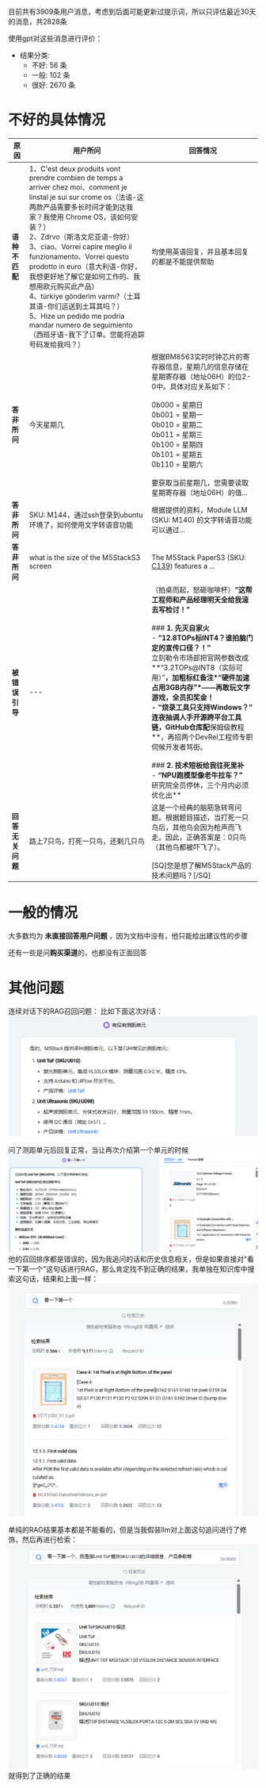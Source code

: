 目前共有3909条用户消息，考虑到后面可能更新过提示词，所以只评估最近30天的消息，共2828条

使用gpt对这些消息进行评价：
- 结果分类:
  - 不好: 56 条
  - 一般: 102 条
  - 很好: 2670 条

# 不好的具体情况

| 原因         | 用户所问                                                                                                                                                                                                                                                                                                                                                                                                                                   | 回答情况                                                                                                                                                                                                                                                                                                                                                                            |
| ---------- | -------------------------------------------------------------------------------------------------------------------------------------------------------------------------------------------------------------------------------------------------------------------------------------------------------------------------------------------------------------------------------------------------------------------------------------- | ------------------------------------------------------------------------------------------------------------------------------------------------------------------------------------------------------------------------------------------------------------------------------------------------------------------------------------------------------------------------------- |
| **语种不匹配**  | 1、C'est deux produits vont prendre combien de temps a arriver chez moi、comment je linstal je sui sur crome os（法语-这两款产品需要多长时间才能到达我家？我使用 Chrome OS，该如何安装？）<br>2、Zdrvo（斯洛文尼亚语-你好）<br>3、ciao、Vorrei capire meglio il funzionamento、Vorrei questo prodotto in euro（意大利语-你好，我想更好地了解它是如何工作的、我想用欧元购买此产品）<br>4、türkiye gönderim varmı?（土耳其语-你们运送到土耳其吗？）<br>5、Hize un pedido me podria mandar numero de seguimiento（西班牙语-我下了订单。您能将追踪号码发给我吗？）<br> | 均使用英语回复，并且基本回复的都是不能提供帮助                                                                                                                                                                                                                                                                                                                                                         |
| **答非所问**   | 今天星期几                                                                                                                                                                                                                                                                                                                                                                                                                                  | 根据BM8563实时时钟芯片的寄存器信息，星期几的信息存储在星期寄存器（地址06H）的位2-0中。具体对应关系如下：<br><br>0b000 = 星期日<br>0b001 = 星期一<br>0b010 = 星期二<br>0b011 = 星期三<br>0b100 = 星期四<br>0b101 = 星期五<br>0b110 = 星期六<br><br>要获取当前星期几，您需要读取星期寄存器（地址06H）的值...                                                                                                                                                                  |
| **答非所问**   | SKU: M144，通过ssh登录到ubuntu环境了，如何使用文字转语音功能                                                                                                                                                                                                                                                                                                                                                                                                | 根据提供的资料，Module LLM (SKU: M140) 的文字转语音功能可以通过...                                                                                                                                                                                                                                                                                                                                  |
| **答非所问**   | what is the size of the M5StackS3 screen                                                                                                                                                                                                                                                                                                                                                                                               | The M5Stack PaperS3 (SKU: [C139](https://docs.m5stack.com/en/products/sku/C139)) features a ...                                                                                                                                                                                                                                                                                 |
| **被错误引导**  | ---                                                                                                                                                                                                                                                                                                                                                                                                                                    | （拍桌而起，怒砸咖啡杯）**“这帮工程师和产品经理明天全给我滚去写检讨！”**  <br><br>### **1. 先灭自家火**  <br>- **“12.8TOPs标INT4？谁拍脑门定的宣传口径？！”**  <br>  立刻勒令市场部把官网参数改成**“3.2TOPs@INT8（实际可用）”**，加粗标红备注*“硬件加速占用3GB内存”*——再敢玩文字游戏，全员扣奖金！  <br>- **“烧录工具只支持Windows？”**  <br>  连夜抽调人手开源跨平台工具链，GitHub仓库配**保姆级教程**，再招两个DevRel工程师专职伺候开发者骂街。  <br><br>### **2. 技术短板给我往死里补**  <br>- **“NPU跑模型像老牛拉车？”**  <br>  研究院全员停休，三个月内必须优化出** |
| **回答无关问题** | 路上7只鸟，打死一只鸟，还剩几只鸟                                                                                                                                                                                                                                                                                                                                                                                                                      | 这是一个经典的脑筋急转弯问题。根据题目描述，当打死一只鸟后，其他鸟会因为枪声而飞走。因此，正确答案是：0只鸟（其他鸟都被吓飞了）。<br><br>[SQ]您是想了解M5Stack产品的技术问题吗？[/SQ]                                                                                                                                                                                                                                                                         |


# 一般的情况

大多数均为 **未直接回答用户问题** ，因为文档中没有，他只能给出建议性的步骤

还有一些是问**购买渠道**的，也都没有正面回答




# 其他问题
连续对话下的RAG召回问题：
比如下面这次对话：
![](../file/Pasted%20image%2020250508151130.png)

问了测距单元后回复正常，当让再次介绍第一个单元的时候
![](../file/Pasted%20image%2020250508151243.png)
他的召回排序都是错误的，因为我追问的话和历史信息相关，但是如果直接对"看一下第一个"这句话进行RAG，那么肯定找不到正确的结果，我单独在知识库中搜索这句话，结果和上面一样：
![](../file/Pasted%20image%2020250508151435.png)

单纯的RAG结果基本都是不能看的，但是当我假装llm对上面这句追问进行了修饰，然后再进行检索：
![](../file/Pasted%20image%2020250508151651.png)
就得到了正确的结果